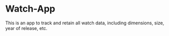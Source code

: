 # Watch-App
This is an app to track and retain all watch data, including dimensions, size, year of release, etc. 
